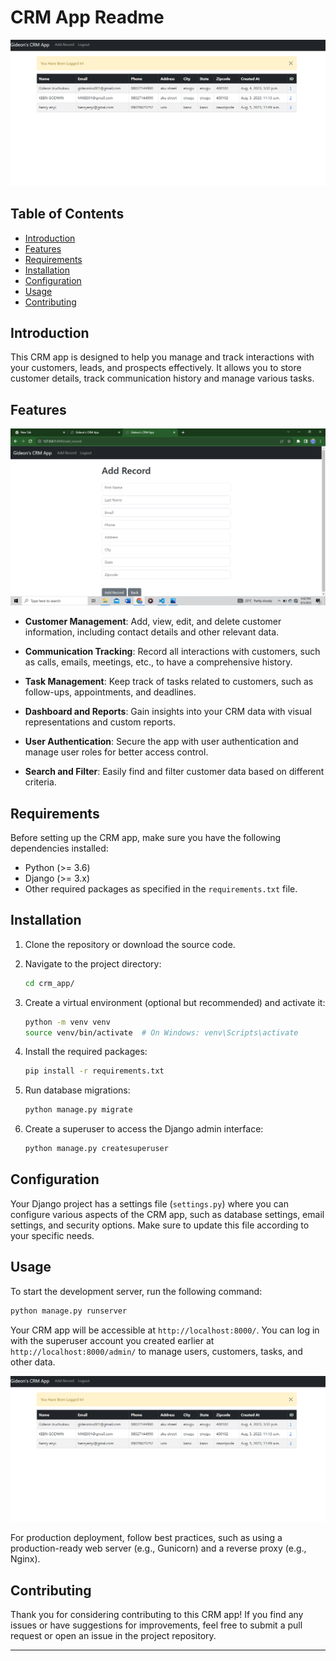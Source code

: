 # CRM App Readme

![CRM App Banner](CRMAPP.png)

## Table of Contents

- [Introduction](#introduction)
- [Features](#features)
- [Requirements](#requirements)
- [Installation](#installation)
- [Configuration](#configuration)
- [Usage](#usage)
- [Contributing](#contributing)

## Introduction

This CRM app is designed to help you manage and track interactions with your customers, leads, and prospects effectively. It allows you to store customer details, track communication history and manage various tasks.

## Features

![Feature Image](CRMAPP1.png)

- **Customer Management**: Add, view, edit, and delete customer information, including contact details and other relevant data.

- **Communication Tracking**: Record all interactions with customers, such as calls, emails, meetings, etc., to have a comprehensive history.

- **Task Management**: Keep track of tasks related to customers, such as follow-ups, appointments, and deadlines.

- **Dashboard and Reports**: Gain insights into your CRM data with visual representations and custom reports.

- **User Authentication**: Secure the app with user authentication and manage user roles for better access control.

- **Search and Filter**: Easily find and filter customer data based on different criteria.

## Requirements

Before setting up the CRM app, make sure you have the following dependencies installed:

- Python (>= 3.6)
- Django (>= 3.x)
- Other required packages as specified in the `requirements.txt` file.

## Installation

1. Clone the repository or download the source code.

2. Navigate to the project directory:

   ```bash
   cd crm_app/
   ```

3. Create a virtual environment (optional but recommended) and activate it:

   ```bash
   python -m venv venv
   source venv/bin/activate  # On Windows: venv\Scripts\activate
   ```

4. Install the required packages:

   ```bash
   pip install -r requirements.txt
   ```

5. Run database migrations:

   ```bash
   python manage.py migrate
   ```

6. Create a superuser to access the Django admin interface:

   ```bash
   python manage.py createsuperuser
   ```

## Configuration

Your Django project has a settings file (`settings.py`) where you can configure various aspects of the CRM app, such as database settings, email settings, and security options. Make sure to update this file according to your specific needs.

## Usage

To start the development server, run the following command:

```bash
python manage.py runserver
```

Your CRM app will be accessible at `http://localhost:8000/`. You can log in with the superuser account you created earlier at `http://localhost:8000/admin/` to manage users, customers, tasks, and other data.

![CRM App Dashboard](CRMAPP.png)

For production deployment, follow best practices, such as using a production-ready web server (e.g., Gunicorn) and a reverse proxy (e.g., Nginx).

## Contributing

Thank you for considering contributing to this CRM app! If you find any issues or have suggestions for improvements, feel free to submit a pull request or open an issue in the project repository.

---
